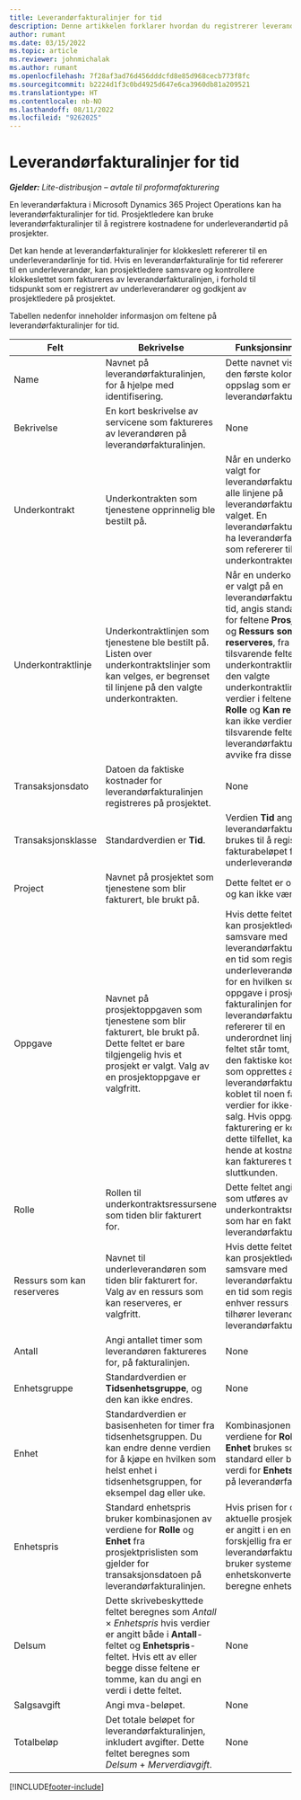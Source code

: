 ```yaml
---
title: Leverandørfakturalinjer for tid
description: Denne artikkelen forklarer hvordan du registrerer leverandørfakturalinjer for tidskostnader som underleverandører har lagt inn.
author: rumant
ms.date: 03/15/2022
ms.topic: article
ms.reviewer: johnmichalak
ms.author: rumant
ms.openlocfilehash: 7f28af3ad76d456dddcfd8e85d968cecb773f8fc
ms.sourcegitcommit: b2224d1f3c0bd4925d647e6ca3960db81a209521
ms.translationtype: HT
ms.contentlocale: nb-NO
ms.lasthandoff: 08/11/2022
ms.locfileid: "9262025"
---
```

# <a name="vendor-invoice-lines-for-time"></a>Leverandørfakturalinjer for tid

_**Gjelder:** Lite-distribusjon – avtale til proformafakturering_

En leverandørfaktura i Microsoft Dynamics 365 Project Operations kan ha leverandørfakturalinjer for tid. Prosjektledere kan bruke leverandørfakturalinjer til å registrere kostnadene for underleverandørtid på prosjekter.

Det kan hende at leverandørfakturalinjer for klokkeslett refererer til en underleverandørlinje for tid. Hvis en leverandørfakturalinje for tid refererer til en underleverandør, kan prosjektledere samsvare og kontrollere klokkeslettet som faktureres av leverandørfakturalinjen, i forhold til tidspunkt som er registrert av underleverandører og godkjent av prosjektledere på prosjektet.

Tabellen nedenfor inneholder informasjon om feltene på leverandørfakturalinjer for tid.

| Felt | Bekrivelse | Funksjonsinnvirkning |
| --- | --- | --- |
| Name | Navnet på leverandørfakturalinjen, for å hjelpe med identifisering. | Dette navnet vises som den første kolonnen i alle oppslag som er basert på leverandørfakturalinjer. |
| Bekrivelse | En kort beskrivelse av servicene som faktureres av leverandøren på leverandørfakturalinjen. | None |
| Underkontrakt | Underkontrakten som tjenestene opprinnelig ble bestilt på. | Når en underkontrakt er valgt for leverandørfakturaen, arver alle linjene på leverandørfakturaen dette valget. En leverandørfaktura kan ikke ha leverandørfakturalinjer som refererer til ulike underkontrakter. |
| Underkontraktlinje | Underkontraktlinjen som tjenestene ble bestilt på. Listen over underkontraktslinjer som kan velges, er begrenset til linjene på den valgte underkontrakten. | Når en underkontraktlinje er valgt på en leverandørfakturalinje for tid, angis standardverdier for feltene **Prosjekt**, **Rolle** og **Ressurs som kan reserveres**, fra de tilsvarende feltene på underkontraktlinjen. Hvis den valgte underkontraktlinjen har verdier i feltene **Prosjekt**, **Rolle** og **Kan reserveres**, kan ikke verdiene i de tilsvarende feltene på leverandørfakturalinjen avvike fra disse verdiene. |
| Transaksjonsdato | Datoen da faktiske kostnader for leverandørfakturalinjen registreres på prosjektet. | None |
| Transaksjonsklasse | Standardverdien er **Tid**. | Verdien **Tid** angir at leverandørfakturalinjen brukes til å registrere fakturabeløpet for underleverandørtiden. |
| Project | Navnet på prosjektet som tjenestene som blir fakturert, ble brukt på. | Dette feltet er obligatorisk og kan ikke være tomt. |
| Oppgave | Navnet på prosjektoppgaven som tjenestene som blir fakturert, ble brukt på. Dette feltet er bare tilgjengelig hvis et prosjekt er valgt. Valg av en prosjektoppgave er valgfritt. | Hvis dette feltet er tomt, kan prosjektlederen samsvare med leverandørfakturalinjen til en tid som registreres av underleverandørressurser for en hvilken som helst oppgave i prosjektet. Hvis fakturalinjen for leverandørfaktura ikke refererer til en underordnet linje, og dette feltet står tomt, blir ikke den faktiske kostnaden som opprettes av leverandørfakturalinjen, koblet til noen faktiske verdier for ikke-fakturert salg. Hvis oppgavebasert fakturering er konfigurert i dette tilfellet, kan det hende at kostnadene ikke kan faktureres til sluttkunden. |
| Rolle | Rollen til underkontraktsressursene som tiden blir fakturert for. | Dette feltet angir rollen som utføres av underkontraktsressursene, som har en fakturert tid på leverandørfakturaen. |
| Ressurs som kan reserveres | Navnet til underleverandøren som tiden blir fakturert for. Valg av en ressurs som kan reserveres, er valgfritt. | Hvis dette feltet er tomt, kan prosjektlederen samsvare med leverandørfakturalinjen til en tid som registreres av enhver ressurs som tilhører leverandøren på leverandørfakturalinjen. |
| Antall | Angi antallet timer som leverandøren faktureres for, på fakturalinjen. |None |
| Enhetsgruppe | Standardverdien er **Tidsenhetsgruppe**, og den kan ikke endres. | None |
| Enhet | Standardverdien er basisenheten for timer fra tidsenhetsgruppen. Du kan endre denne verdien for å kjøpe en hvilken som helst enhet i tidsenhetsgruppen, for eksempel dag eller uke. | Kombinasjonen av verdiene for **Rolle** og **Enhet** brukes som standard eller beregnet verdi for **Enhetspris**-feltet på leverandørfakturalinjen. |
| Enhetspris | Standard enhetspris bruker kombinasjonen av verdiene for **Rolle** og **Enhet** fra prosjektprislisten som gjelder for transaksjonsdatoen på leverandørfakturalinjen. | Hvis prisen for den aktuelle prosjektprislisten er angitt i en enhet som er forskjellig fra enheten på leverandørfakturalinjen, bruker systemet enhetskonverteringen til å beregne enhetsprisen. |
| Delsum | Dette skrivebeskyttede feltet beregnes som *Antall* &times; *Enhetspris* hvis verdier er angitt både i **Antall**-feltet og **Enhetspris**-feltet. Hvis ett av eller begge disse feltene er tomme, kan du angi en verdi i dette feltet. | None |
| Salgsavgift | Angi mva-beløpet. | None |
| Totalbeløp | Det totale beløpet for leverandørfakturalinjen, inkludert avgifter. Dette feltet beregnes som *Delsum* + *Merverdiavgift*. | None |

[!INCLUDE[footer-include](../../includes/footer-banner.md)]
